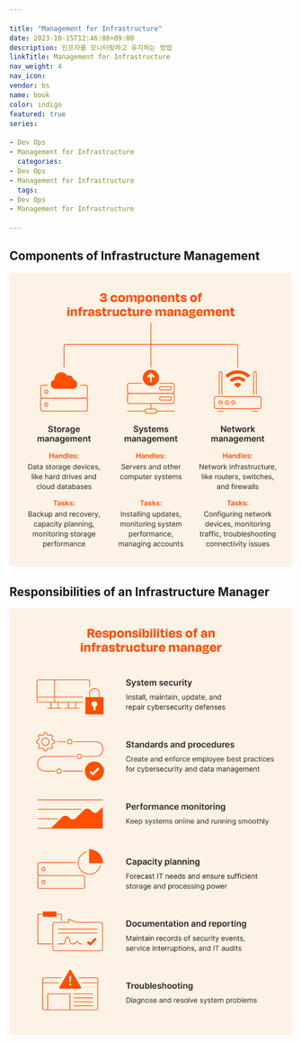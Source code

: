 ```yaml
---

title: "Management for Infrastructure"
date: 2023-10-15T12:46:00+09:00
description: 인프라를 모니터링하고 유지하는 방법
linkTitle: Management for Infrastructure
nav_weight: 4
nav_icon:
vendor: bs
name: book
color: indigo
featured: true
series:

- Dev Ops
- Management for Infrastructure
  categories:
- Dev Ops
- Management for Infrastructure
  tags:
- Dev Ops
- Management for Infrastructure

---
```


## Components of Infrastructure Management

![Components of Infrastructure Management](3-components-of-infrastructure-management.png?width=512px#center)

## Responsibilities of an Infrastructure Manager

![Responsibilities of an Infrastructure Manager](responsibilities-of-an-infrastructure-manager.png?width=512px#center)
